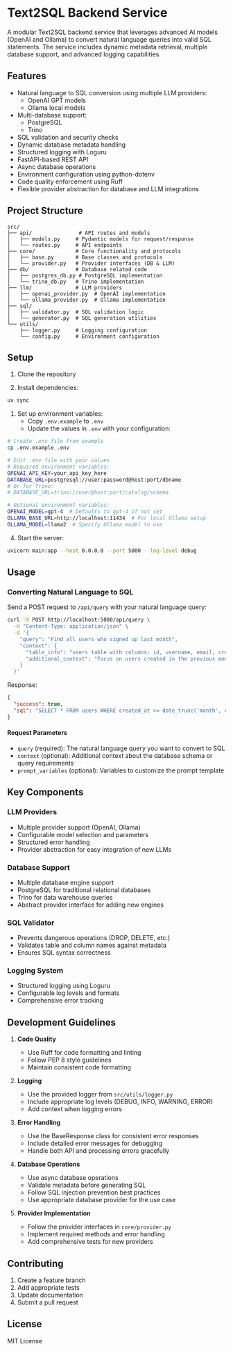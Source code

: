 # Text2SQL Backend Service

A modular Text2SQL backend service that leverages advanced AI models (OpenAI and Ollama) to convert natural language queries into valid SQL statements. The service includes dynamic metadata retrieval, multiple database support, and advanced logging capabilities.

## Features

- Natural language to SQL conversion using multiple LLM providers:
  - OpenAI GPT models
  - Ollama local models
- Multi-database support:
  - PostgreSQL
  - Trino
- SQL validation and security checks
- Dynamic database metadata handling
- Structured logging with Loguru
- FastAPI-based REST API
- Async database operations
- Environment configuration using python-dotenv
- Code quality enforcement using Ruff
- Flexible provider abstraction for database and LLM integrations

## Project Structure

```
src/
├── api/               # API routes and models
│   ├── models.py     # Pydantic models for request/response
│   └── routes.py     # API endpoints
├── core/             # Core functionality and protocols
│   ├── base.py       # Base classes and protocols
│   └── provider.py   # Provider interfaces (DB & LLM)
├── db/               # Database related code
│   ├── postgres_db.py # PostgreSQL implementation
│   └── trino_db.py   # Trino implementation
├── llm/              # LLM providers
│   ├── openai_provider.py  # OpenAI implementation
│   └── ollama_provider.py  # Ollama implementation
├── sql/
│   ├── validator.py  # SQL validation logic
│   └── generator.py  # SQL generation utilities
└── utils/
    ├── logger.py     # Logging configuration
    └── config.py     # Environment configuration
```

## Setup

1. Clone the repository

2. Install dependencies:

```bash
uv sync
```

1. Set up environment variables:
   - Copy `.env.example` to `.env`
   - Update the values in `.env` with your configuration:

```bash
# Create .env file from example
cp .env.example .env

# Edit .env file with your values
# Required environment variables:
OPENAI_API_KEY=your_api_key_here
DATABASE_URL=postgresql://user:password@host:port/dbname
# Or for Trino:
# DATABASE_URL=trino://user@host:port/catalog/schema

# Optional environment variables:
OPENAI_MODEL=gpt-4  # Defaults to gpt-4 if not set
OLLAMA_BASE_URL=http://localhost:11434  # For local Ollama setup
OLLAMA_MODEL=llama2  # Specify Ollama model to use
```

4. Start the server:
```bash
uvicorn main:app --host 0.0.0.0 --port 5000 --log-level debug
```

## Usage

### Converting Natural Language to SQL

Send a POST request to `/api/query` with your natural language query:

```bash
curl -X POST http://localhost:5000/api/query \
  -H "Content-Type: application/json" \
  -d '{
    "query": "Find all users who signed up last month",
    "context": {
      "table_info": "users table with columns: id, username, email, created_at",
      "additional_context": "Focus on users created in the previous month"
    }
  }'
```

Response:
```json
{
  "success": true,
  "sql": "SELECT * FROM users WHERE created_at >= date_trunc('month', current_date - interval '1 month') AND created_at < date_trunc('month', current_date)"
}
```

#### Request Parameters

- `query` (required): The natural language query you want to convert to SQL
- `context` (optional): Additional context about the database schema or query requirements
- `prompt_variables` (optional): Variables to customize the prompt template


## Key Components

### LLM Providers
- Multiple provider support (OpenAI, Ollama)
- Configurable model selection and parameters
- Structured error handling
- Provider abstraction for easy integration of new LLMs

### Database Support
- Multiple database engine support
- PostgreSQL for traditional relational databases
- Trino for data warehouse queries
- Abstract provider interface for adding new engines

### SQL Validator
- Prevents dangerous operations (DROP, DELETE, etc.)
- Validates table and column names against metadata
- Ensures SQL syntax correctness

### Logging System
- Structured logging using Loguru
- Configurable log levels and formats
- Comprehensive error tracking

## Development Guidelines

1. **Code Quality**
   - Use Ruff for code formatting and linting
   - Follow PEP 8 style guidelines
   - Maintain consistent code formatting

2. **Logging**
   - Use the provided logger from `src/utils/logger.py`
   - Include appropriate log levels (DEBUG, INFO, WARNING, ERROR)
   - Add context when logging errors

3. **Error Handling**
   - Use the BaseResponse class for consistent error responses
   - Include detailed error messages for debugging
   - Handle both API and processing errors gracefully

4. **Database Operations**
   - Use async database operations
   - Validate metadata before generating SQL
   - Follow SQL injection prevention best practices
   - Use appropriate database provider for the use case

5. **Provider Implementation**
   - Follow the provider interfaces in `core/provider.py`
   - Implement required methods and error handling
   - Add comprehensive tests for new providers

## Contributing

1. Create a feature branch
2. Add appropriate tests
3. Update documentation
4. Submit a pull request

## License

MIT License